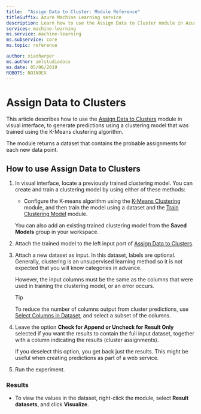 ```yaml
---
title:  "Assign Data to Cluster: Module Reference"
titleSuffix: Azure Machine Learning service
description: Learn how to use the Assign Data to Cluster module in Azure Machine Learning service to score clustering model.  
services: machine-learning
ms.service: machine-learning
ms.subservice: core
ms.topic: reference

author: xiaoharper
ms.author: amlstudiodocs
ms.date: 05/06/2019
ROBOTS: NOINDEX
---
```

# Assign Data to Clusters

This article describes how to use the [Assign Data to Clusters](assign-data-to-clusters.md) module in visual interface, to generate predictions using a clustering model that was trained using the K-Means clustering algorithm.

The module returns a dataset that contains the probable assignments for each new data point. 


## How to use Assign Data to Clusters
  
1.  In visual interface, locate a previously trained clustering model. You can create and train a clustering model by using either of these methods:  
  
    - Configure the K-means algorithm using the [K-Means Clustering](k-means-clustering.md) module, and then train the model using a dataset and the [Train Clustering Model](train-clustering-model.md) module.  
  
  
    You can also add an existing trained clustering model from the **Saved Models** group in your workspace.

2. Attach the trained model to the left input port of [Assign Data to Clusters](assign-data-to-clusters.md).  

3. Attach a new dataset as input. In this dataset, labels are optional. Generally, clustering is an unsupervised learning method so it is not expected that you will know categories in advance.

    However, the input columns must be the same as the columns that were used in training the clustering model, or an error occurs.

    > [!TIP]
    > To reduce the number of columns output from cluster predictions, use [Select Columns in Dataset](select-columns-in-dataset.md), and select a subset of the columns. 
    
4. Leave the option **Check for Append or Uncheck for Result Only** selected if you want the results to contain the full input dataset, together with a column indicating the results (cluster assignments).
  
    If you deselect this option, you get back just the results. This might be useful when creating predictions as part of a web service.
  
5.  Run the experiment.  
  
### Results

 
+  To view the values in the dataset, right-click the module, select **Result datasets**, and click **Visualize**.

